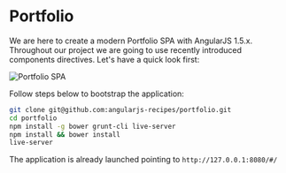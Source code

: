 # Portfolio

We are here to create a modern Portfolio SPA with AngularJS 1.5.x. Throughout our project we are going to use recently introduced components directives. Let's have a quick look first:

![Portfolio SPA](http://angularjs-recipes.com/img/series/sd54ft.png)

Follow steps below to bootstrap the application:

```bash
git clone git@github.com:angularjs-recipes/portfolio.git
cd portfolio
npm install -g bower grunt-cli live-server
npm install && bower install
live-server
```

The application is already launched pointing to `http://127.0.0.1:8080/#/`
